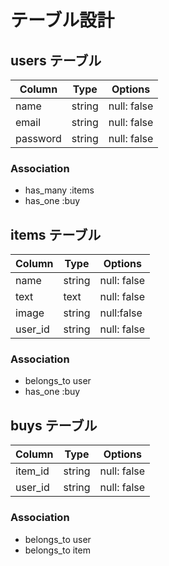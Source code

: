 # テーブル設計

## users テーブル

| Column   | Type   | Options     |
| -------- | ------ | ----------- |
| name     | string | null: false |
| email    | string | null: false |
| password | string | null: false |

### Association

- has_many :items
- has_one :buy

## items テーブル

| Column   | Type   | Options     |
| ------   | ------ | ----------- |
| name     | string | null: false |
| text     | text   | null: false |
| image    | string | null:false  |
| user_id  | string | null: false |

### Association

- belongs_to user
- has_one :buy

## buys テーブル

| Column   | Type   | Options     |
| ------   | ------ | ----------- |
| item_id  | string | null: false |
| user_id  | string | null: false |

### Association

- belongs_to user
- belongs_to item

